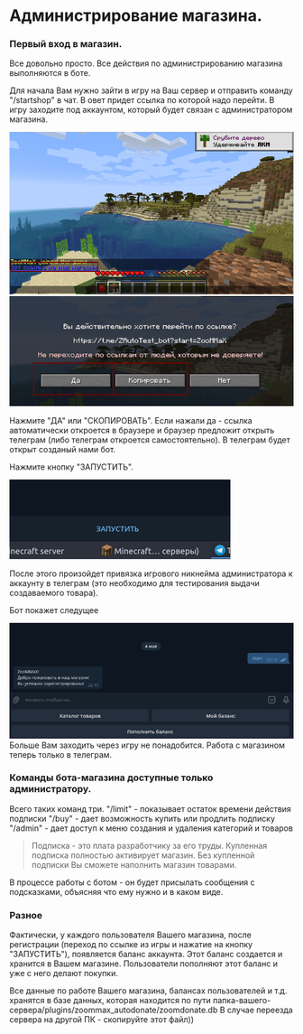 # Администрирование магазина.
### Первый вход в магазин.
Все довольно просто. Все действия по администрированию магазина выполняются в боте.

Для начала Вам нужно зайти в игру на Ваш сервер и отправить команду "/startshop" в чат.
В овет придет ссылка по которой надо перейти.
В игру заходите под аккаунтом, который будет связан с администратором магазина.

![mine](https://github.com/ZooMMaX/ZooMMaX-Autodonate-plugin/raw/main/Screenshot_16.png "mine")
![mine2](https://github.com/ZooMMaX/ZooMMaX-Autodonate-plugin/raw/main/Screenshot_17.png "mine2")

Нажмите "ДА" или "СКОПИРОВАТЬ". Если нажали да - ссылка автоматически откроется в браузере и браузер предложит открыть телеграм (либо телеграм откроется самостоятельно). В телеграм будет открыт созданый нами бот.

Нажмите кнопку "ЗАПУСТИТЬ".

![бот1](https://github.com/ZooMMaX/ZooMMaX-Autodonate-plugin/raw/main/Screenshot_18.png "бот1")

После этого произойдет привязка игрового никнейма администратора к аккаунту в телеграм (это необходимо для тестирования выдачи создаваемого товара).

Бот покажет следущее

![бот2](https://github.com/ZooMMaX/ZooMMaX-Autodonate-plugin/raw/main/Screenshot_19.png "бот2")
Больше Вам заходить через игру не понадобится. Работа с магазином теперь только в телеграм.

### Команды бота-магазина доступные только администратору.
Всего таких команд три.
"/limit" - показывает остаток времени действия подписки 
"/buy" - дает возможность купить или продлить подписку
"/admin" - дает доступ к меню создания и удаления категорий и товаров

> Подписка - это плата разработчику за его труды. Купленная подписка полностью активирует магазин.
Без купленной подписки Вы сможете наполнить магазин товарами.

В процессе работы с ботом - он будет присылать сообщения с подсказками, объясняя что ему нужно и в каком виде.

### Разное
Фактически, у каждого пользователя Вашего магазина, после регистрации (переход по ссылке из игры и нажатие на кнопку "ЗАПУСТИТЬ"), появляется баланс аккаунта. 
Этот баланс создается и хранится в Вашем магазине.
Пользователи пополняют этот баланс и уже с него делают покупки.

Все данные по работе Вашего магазина, балансах пользователей и т.д. хранятся в базе данных, которая находится по пути папка-вашего-сервера/plugins/zoommax_autodonate/zoomdonate.db
В случае переезда сервера на другой ПК - скопируйте этот файл))
